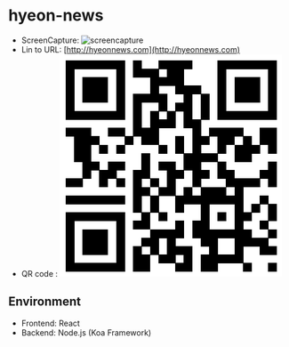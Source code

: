 # hyeon-news
- ScreenCapture: ![screencapture](screencapture.png)
- Lin to URL: [http://hyeonnews.com](http://hyeonnews.com)
- QR code : ![qrcode](qrcode.png)


## Environment
- Frontend: React
- Backend: Node.js (Koa Framework)
